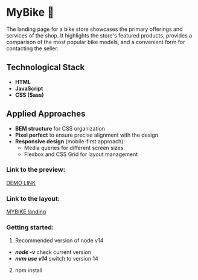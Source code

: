 # MyBike :bicyclist:

The landing page for a bike store showcases the primary offerings and services of the shop. 
It highlights the store's featured products, provides a comparison of the most popular bike models, and a convenient form for contacting the seller.

## Technological Stack
- **HTML**
- **JavaScript**
- **CSS (Sass)**

## Applied Approaches
- **BEM structure** for CSS organization
- **Pixel perfect** to ensure precise alignment with the design
- **Responsive design** (mobile-first approach):
  - Media queries for different screen sizes
  - Flexbox and CSS Grid for layout management
   
### Link to the preview:
[DEMO LINK](https://annbusya.github.io/MyBike-landing/)
   
### Link to the layout:
[MYBIKE landing](https://www.figma.com/file/NZQAIydtHo5QkINyGLHNcq/BIKE-New-Version?node-id=0%3A1)

### Getting started: 
1. Recommended version of node v14
 - ***node -v*** check current version
 - ***nvm use v14*** switch to version 14
2. npm install
